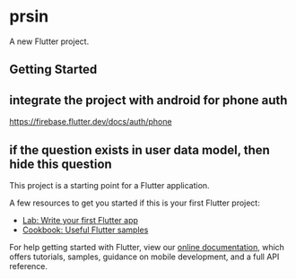 # prsin

A new Flutter project.

## Getting Started


## integrate the project with android for phone auth
https://firebase.flutter.dev/docs/auth/phone
## if the question exists in user data model, then hide this question 


This project is a starting point for a Flutter application.

A few resources to get you started if this is your first Flutter project:

- [Lab: Write your first Flutter app](https://flutter.dev/docs/get-started/codelab)
- [Cookbook: Useful Flutter samples](https://flutter.dev/docs/cookbook)

For help getting started with Flutter, view our
[online documentation](https://flutter.dev/docs), which offers tutorials,
samples, guidance on mobile development, and a full API reference.
